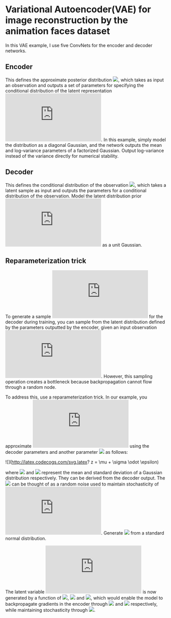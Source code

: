 # Variational Autoencoder(VAE) for image reconstruction by the animation faces dataset
In this VAE example, I use five ConvNets for the encoder and decoder networks.

## Encoder
This defines the approximate posterior distribution ![](http://latex.codecogs.com/svg.latex?q(z|x)), which takes as input an observation and outputs a set of parameters for specifying the conditional distribution of the latent representation ![](http://latex.codecogs.com/svg.latex?z). In this example, simply model the distribution as a diagonal Gaussian, and the network outputs the mean and log-variance parameters of a factorized Gaussian. Output log-variance instead of the variance directly for numerical stability.
## Decoder
This defines the conditional distribution of the observation ![](http://latex.codecogs.com/svg.latex?q(x|z)), which takes a latent sample  as input and outputs the parameters for a conditional distribution of the observation. Model the latent distribution prior ![](http://latex.codecogs.com/svg.latex?p(z)) as a unit Gaussian.
## Reparameterization trick
To generate a sample ![](http://latex.codecogs.com/svg.latex?z) for the decoder during training, you can sample from the latent distribution defined by the parameters outputted by the encoder, given an input observation ![](http://latex.codecogs.com/svg.latex?x). However, this sampling operation creates a bottleneck because backpropagation cannot flow through a random node.

To address this, use a reparameterization trick. In our example, you approximate ![](http://latex.codecogs.com/svg.latex?z) using the decoder parameters and another parameter ![](http://latex.codecogs.com/svg.latex?\epsilon) as follows:

![](http://latex.codecogs.com/svg.latex? z = \mu + \sigma \odot \epsilon)

where ![](http://latex.codecogs.com/svg.latex?\mu) and ![](http://latex.codecogs.com/svg.latex?\sigma) represent the mean and standard deviation of a Gaussian distribution respectively. They can be derived from the decoder output. The ![](http://latex.codecogs.com/svg.latex?\epsilon) can be thought of as a random noise used to maintain stochasticity of ![](http://latex.codecogs.com/svg.latex?z). Generate ![](http://latex.codecogs.com/svg.latex?\epsilon) from a standard normal distribution.

The latent variable ![](http://latex.codecogs.com/svg.latex?z) is now generated by a function of ![](http://latex.codecogs.com/svg.latex?\mu), ![](http://latex.codecogs.com/svg.latex?\sigma) and ![](http://latex.codecogs.com/svg.latex?\epsilon), which would enable the model to backpropagate gradients in the encoder through ![](http://latex.codecogs.com/svg.latex?\mu) and ![](http://latex.codecogs.com/svg.latex?\sigma) respectively, while maintaining stochasticity through ![](http://latex.codecogs.com/svg.latex?\epsilon).
